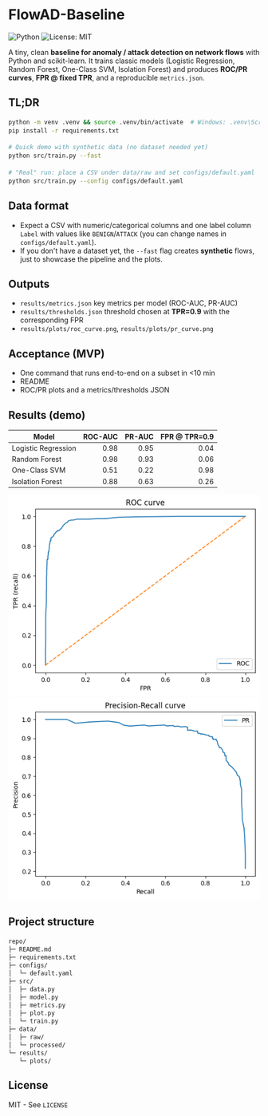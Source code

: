 # FlowAD-Baseline

![Python](https://img.shields.io/badge/Python-3.10+-blue)
![License: MIT](https://img.shields.io/badge/License-MIT-green.svg)

A tiny, clean **baseline for anomaly / attack detection on network flows** with Python and scikit-learn.
It trains classic models (Logistic Regression, Random Forest, One-Class SVM, Isolation Forest) and
produces **ROC/PR curves**, **FPR @ fixed TPR**, and a reproducible `metrics.json`.

## TL;DR
```bash
python -m venv .venv && source .venv/bin/activate  # Windows: .venv\Scripts\activate
pip install -r requirements.txt

# Quick demo with synthetic data (no dataset needed yet)
python src/train.py --fast

# "Real" run: place a CSV under data/raw and set configs/default.yaml
python src/train.py --config configs/default.yaml
```

## Data format
- Expect a CSV with numeric/categorical columns and one label column `Label` with values like `BENIGN`/`ATTACK` (you can change names in `configs/default.yaml`).
- If you don't have a dataset yet, the `--fast` flag creates **synthetic** flows, just to showcase the pipeline and the plots.

## Outputs
- `results/metrics.json` key metrics per model (ROC-AUC, PR-AUC)
- `results/thresholds.json` threshold chosen at **TPR=0.9** with the corresponding FPR
- `results/plots/roc_curve.png`, `results/plots/pr_curve.png`

## Acceptance (MVP)
- One command that runs end-to-end on a subset in <10 min
- README
- ROC/PR plots and a metrics/thresholds JSON

## Results (demo)
| Model                | ROC-AUC | PR-AUC | FPR @ TPR=0.9 |
|----------------------|--------:|-------:|--------------:|
| Logistic Regression  |  0.98   |  0.95  |      0.04     |
| Random Forest        |  0.98   |  0.93  |      0.06     |
| One-Class SVM        |  0.51   |  0.22  |      0.98     |
| Isolation Forest     |  0.88   |  0.63  |      0.26     |

![ROC curve](results/plots/roc_curve.png)
![PR curve](results/plots/pr_curve.png)


## Project structure
```
repo/
├─ README.md
├─ requirements.txt
├─ configs/
│  └─ default.yaml
├─ src/
│  ├─ data.py
│  ├─ model.py
│  ├─ metrics.py
│  ├─ plot.py
│  └─ train.py
├─ data/
│  ├─ raw/
│  └─ processed/
└─ results/
   └─ plots/
```

## License
MIT - See `LICENSE`


